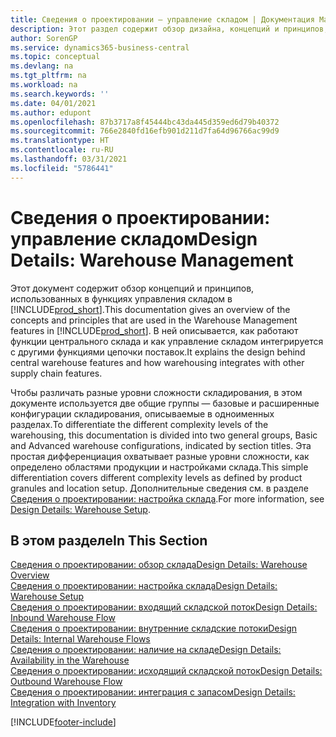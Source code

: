 ```yaml
---
title: Сведения о проектировании — управление складом | Документация Майкрософт
description: Этот раздел содержит обзор дизайна, концепций и принципов, используемых в функциях управления складом в Business Central.
author: SorenGP
ms.service: dynamics365-business-central
ms.topic: conceptual
ms.devlang: na
ms.tgt_pltfrm: na
ms.workload: na
ms.search.keywords: ''
ms.date: 04/01/2021
ms.author: edupont
ms.openlocfilehash: 87b3717a8f45444bc43da445d359ed6d79b40372
ms.sourcegitcommit: 766e2840fd16efb901d211d7fa64d96766ac99d9
ms.translationtype: HT
ms.contentlocale: ru-RU
ms.lasthandoff: 03/31/2021
ms.locfileid: "5786441"
---
```

# <a name="design-details-warehouse-management"></a><span data-ttu-id="ce675-103">Сведения о проектировании: управление складом</span><span class="sxs-lookup"><span data-stu-id="ce675-103">Design Details: Warehouse Management</span></span>
<span data-ttu-id="ce675-104">Этот документ содержит обзор концепций и принципов, использованных в функциях управления складом в [!INCLUDE[prod_short](includes/prod_short.md)].</span><span class="sxs-lookup"><span data-stu-id="ce675-104">This documentation gives an overview of the concepts and principles that are used in the Warehouse Management features in [!INCLUDE[prod_short](includes/prod_short.md)].</span></span> <span data-ttu-id="ce675-105">В ней описывается, как работают функции центрального склада и как управление складом интегрируется с другими функциями цепочки поставок.</span><span class="sxs-lookup"><span data-stu-id="ce675-105">It explains the design behind central warehouse features and how warehousing integrates with other supply chain features.</span></span>  

<span data-ttu-id="ce675-106">Чтобы различать разные уровни сложности складирования, в этом документе используется две общие группы — базовые и расширенные конфигурации складирования, описываемые в одноименных разделах.</span><span class="sxs-lookup"><span data-stu-id="ce675-106">To differentiate the different complexity levels of the warehousing, this documentation is divided into two general groups, Basic and Advanced warehouse configurations, indicated by section titles.</span></span> <span data-ttu-id="ce675-107">Эта простая дифференциация охватывает разные уровни сложности, как определено областями продукции и настройками склада.</span><span class="sxs-lookup"><span data-stu-id="ce675-107">This simple differentiation covers different complexity levels as defined by product granules and location setup.</span></span> <span data-ttu-id="ce675-108">Дополнительные сведения см. в разделе [Сведения о проектировании: настройка склада](design-details-warehouse-setup.md).</span><span class="sxs-lookup"><span data-stu-id="ce675-108">For more information, see [Design Details: Warehouse Setup](design-details-warehouse-setup.md).</span></span>  

## <a name="in-this-section"></a><span data-ttu-id="ce675-109">В этом разделе</span><span class="sxs-lookup"><span data-stu-id="ce675-109">In This Section</span></span>  
[<span data-ttu-id="ce675-110">Сведения о проектировании: обзор склада</span><span class="sxs-lookup"><span data-stu-id="ce675-110">Design Details: Warehouse Overview</span></span>](design-details-warehouse-overview.md)  
[<span data-ttu-id="ce675-111">Сведения о проектировании: настройка склада</span><span class="sxs-lookup"><span data-stu-id="ce675-111">Design Details: Warehouse Setup</span></span>](design-details-warehouse-setup.md)  
[<span data-ttu-id="ce675-112">Сведения о проектировании: входящий складской поток</span><span class="sxs-lookup"><span data-stu-id="ce675-112">Design Details: Inbound Warehouse Flow</span></span>](design-details-inbound-warehouse-flow.md)  
[<span data-ttu-id="ce675-113">Сведения о проектировании: внутренние складские потоки</span><span class="sxs-lookup"><span data-stu-id="ce675-113">Design Details: Internal Warehouse Flows</span></span>](design-details-internal-warehouse-flows.md)  
[<span data-ttu-id="ce675-114">Сведения о проектировании: наличие на складе</span><span class="sxs-lookup"><span data-stu-id="ce675-114">Design Details: Availability in the Warehouse</span></span>](design-details-availability-in-the-warehouse.md)  
[<span data-ttu-id="ce675-115">Сведения о проектировании: исходящий складской поток</span><span class="sxs-lookup"><span data-stu-id="ce675-115">Design Details: Outbound Warehouse Flow</span></span>](design-details-outbound-warehouse-flow.md)  
[<span data-ttu-id="ce675-116">Сведения о проектировании: интеграция с запасом</span><span class="sxs-lookup"><span data-stu-id="ce675-116">Design Details: Integration with Inventory</span></span>](design-details-integration-with-inventory.md)


[!INCLUDE[footer-include](includes/footer-banner.md)]